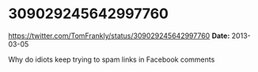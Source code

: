 # 309029245642997760
https://twitter.com/TomFrankly/status/309029245642997760
**Date:** 2013-03-05

Why do idiots keep trying to spam links in Facebook comments

